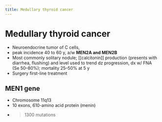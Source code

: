 ```yaml
---
title: Medullary thyroid cancer
---
```


# Medullary thyroid cancer

- Neuroendocrine tumor of C cells,
- peak incidence 40 to 60 y, a/w **MEN2A and MEN2B**
- Most commonly solitary nodule; [[calcitonin]] production (presents with diarrhea, flushing) and level used to trend dz progression, dx w/ FNA (Se 50–80%); mortality 25–50% at 5 y
- Surgery first-line treatment

## MEN1 gene

- Chromosome 11q13
- 10 exons, 610-amino acid protein (menin)
- > 1300 mutations
